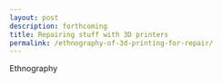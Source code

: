 ```yaml
---
layout: post
description: forthcoming
title: Repairing stuff with 3D printers
permalink: /ethnography-of-3d-printing-for-repair/
---
```


Ethnography

